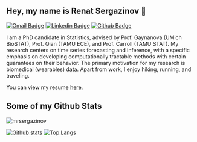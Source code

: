 ## Hey, my name is Renat Sergazinov 👋 
[![Gmail Badge](https://img.shields.io/badge/-mrsergazinov@tamu.edu-c14438?style=flat&logo=Gmail&logoColor=white&link=mailto:mrsergazinov@tamu.edu)](mailto:mrsergazinov@tamu.edu) 
[![Linkedin Badge](https://img.shields.io/badge/-renatsergazinov-0072b1?style=flat&logo=Linkedin&logoColor=white&link=https://www.linkedin.com/in/renatsergazinov/)](https://www.linkedin.com/in/renatsergazinov/) [![Github Badge](https://img.shields.io/badge/-mrsergazinov-grey?style=flat&logo=github&logoColor=white&link=https://github.com/mrsergazinov/)](https://www.github.com/mrsergazinov/) <p align='left'>I am a PhD candidate in Statistics, advised by Prof. Gaynanova (UMich BioSTAT), Prof. Qian (TAMU ECE), and Prof. Carroll (TAMU STAT). My research centers on time series forecasting and inference, with a specific emphasis on developing computationally tractable methods with certain guarantees on their behavior. The primary motivation for my research is biomedical (wearables) data. Apart from work, I enjoy hiking, running, and traveling. </p><p align='left'> You can view my resume <a href='https://drive.google.com/file/d/1-N6sYMpYoAFKtGYILjIJvpTSZAAfJZox/view ' target=_blank><u>here</u>.</a></p>
## Some of my Github Stats
<p align=left> <img src=https://komarev.com/ghpvc/?username=mrsergazinov alt=mrsergazinov /> </p>

[![Github stats](https://github-readme-stats.vercel.app/api?username=mrsergazinov&show_icons=true&include_all_commits=true)](https://github.com/mrsergazinov/github-readme-stats)
[![Top Langs](https://github-readme-stats.vercel.app/api/top-langs/?username=mrsergazinov&layout=compact&hide=jupyter%20notebook)](https://github.com/mrsergazinov/github-readme-stats)

